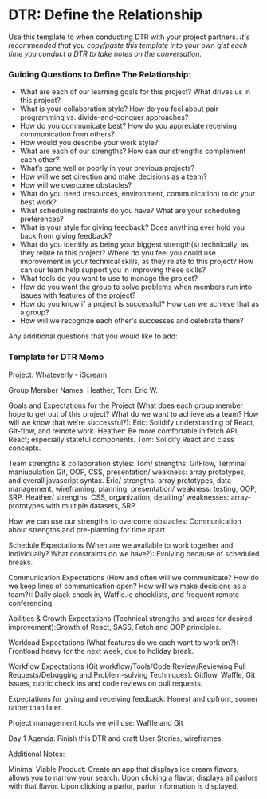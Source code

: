 # DTR: Define the Relationship

Use this template to when conducting DTR with your project partners. *It's recommended that you copy/paste this template into your own gist each time you conduct a DTR to take notes on the conversation.* 

### Guiding Questions to Define The Relationship:

* What are each of our learning goals for this project? What drives us in this project?
* What is your collaboration style? How do you feel about pair programming vs. divide-and-conquer approaches?
* How do you communicate best? How do you appreciate receiving communication from others?
* How would you describe your work style?
* What are each of our strengths? How can our strengths complement each other?
* What’s gone well or poorly in your previous projects?
* How will we set direction and make decisions as a team?
* How will we overcome obstacles?
* What do you need (resources, environment, communication) to do your best work?
* What scheduling restraints do you have? What are your scheduling preferences?
* What is your style for giving feedback? Does anything ever hold you back from giving feedback?
* What do you identify as being your biggest strength(s) technically, as they relate to this project? Where do you feel you could use improvement in your technical skills, as they relate to this project? How can our team help support you in improving these skills?
* What tools do you want to use to manage the project?
* How do you want the group to solve problems when members run into issues with features of the project?
* How do you know if a project is successful? How can we achieve that as a group?
* How will we recognize each other's successes and celebrate them?

Any additional questions that you would like to add:






### Template for DTR Memo

Project: Whateverly - iScream

Group Member Names: Heather, Tom, Eric W.

Goals and Expectations for the Project (What does each group member hope to get out of this project? What do we want to achieve as a team? How will we know that we're successful?): Eric: Solidify understanding of React, Git-flow, and remote work. Heather: Be more comfortable in fetch API, React; especially stateful components. Tom: Solidify React and class concepts. 
	
Team strengths & collaboration styles: Tom/ strengths: GitFlow, Terminal maniupulation Git, OOP, CSS, presentation/ weakness: array prototypes, and overall javascript syntax. Eric/ strengths: array prototypes, data management, wireframing, planning, presentation/ weakness: testing, OOP, SRP. Heather/ strengths: CSS, organization, detailing/ weaknesses: array-prototypes with multiple datasets, SRP. 

How we can use our strengths to overcome obstacles: Communication about strengths and pre-planning for time apart. 

Schedule Expectations (When are we available to work together and individually? What constraints do we have?): Evolving because of scheduled breaks. 

Communication Expectations (How and often will we communicate? How do we keep lines of communication open? How will we make decisions as a team?): Daily slack check in, Waffle.io checklists, and frequent remote conferencing. 

Abilities & Growth Expectations (Technical strengths and areas for desired improvement):Growth of React, SASS, Fetch and OOP principles. 

Workload Expectations (What features do we each want to work on?): Frontload heavy for the next week, due to holiday break. 

Workflow Expectations (Git workflow/Tools/Code Review/Reviewing Pull Requests/Debugging and Problem-solving Techniques): Gitflow, Waffle, Git issues, rubric check ins and code reviews on pull requests.  

Expectations for giving and receiving feedback: Honest and upfront, sooner rather than later.

Project management tools we will use: Waffle and Git

Day 1 Agenda: Finish this DTR and craft User Stories, wireframes.

Additional Notes:

Minimal Viable Product: Create an app that displays ice cream flavors, allows you to narrow your search. Upon clicking a flavor, displays all parlors with that flavor. Upon clicking a parlor, parlor information is displayed.



